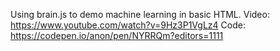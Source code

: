 Using brain.js to demo machine learning in basic HTML.
Video: https://www.youtube.com/watch?v=9Hz3P1VgLz4
Code: https://codepen.io/anon/pen/NYRRQm?editors=1111

